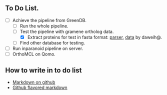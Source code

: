 ## To Do List.
- [ ] Achieve the pipeline from GreenDB.
  - [ ] Run the whole pipeline.
  - [ ] Test the pipeline with gramene ortholog data.
    - [x] Extract proteins for test in fasta format: [parser](https://github.com/daweih/plantortho/blob/master/parser/leaf_nodes_species2pep_fa.emf.parser.pl), [data](https://github.com/daweih/plantortho/tree/master/pipeline) by daweih@.
  - [ ] Find other database for testing.
- [ ] Run inparanoid pipeline on server.
- [ ] OrthoMCL on Qomo.

## How to write in to do list
 - [Markdown on github](https://help.github.com/articles/writing-on-github/)
 - [Github flavored markdown](https://help.github.com/articles/github-flavored-markdown/)